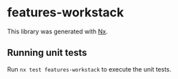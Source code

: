 # features-workstack

This library was generated with [Nx](https://nx.dev).

## Running unit tests

Run `nx test features-workstack` to execute the unit tests.
